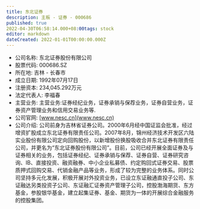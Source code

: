 ```yaml
---
title: 东北证券
description: 主板 - 证券 - 000686
published: true
2022-04-30T06:58:14.000+08:00tags: stock
editor: markdown
dateCreated: 2022-01-01T00:00:00.000Z
---
```


- 公司名称: 东北证券股份有限公司
- 股票代码: 000686.SZ
- 所在地: 吉林 - 长春市
- 成立日期: 1992年07月17日
- 注册资本: 234,045.292万元
- 法定代表人: 李福春
- 主营业务: 主营业务:证券经纪业务，证券承销与保荐业务，证券自营业务，证券资产管理业务和信用交易业务等.
- 公司官网: [www.nesc.cn](www.nesc.cn)
- 公司介绍: 公司前身为吉林省证券公司。2000年6月经中国证监会批准，经过增资扩股成立东北证券有限责任公司。2007年8月，锦州经济技术开发区六陆实业股份有限公司定向回购股份，以新增股份换股吸收合并东北证券有限责任公司，并更名为“东北证券股份有限公司”。目前，公司已经开展全面证券及与证券相关的业务，包括证券经纪、证券承销与保荐、证券自营、证券研究咨询、IB、直接投资、融资融券、中小企业私募债、约定购回式证券交易、股票质押式回购交易、代销金融产品等业务，形成了较为完整的业务体系。同时公司坚持多元化发展，积极开展对外投资业务，已设立东证融通直投子公司、东证融达另类投资子公司、东证融汇证券资产管理子公司，控股渤海期货、东方基金，参股银华基金，建立起集证券、基金、期货为一体的开展综合金融服务的控股集团。


